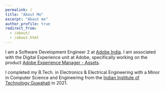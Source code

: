```yaml
---
permalink: /
title: "About Me"
excerpt: "About me"
author_profile: true
redirect_from: 
  - /about/
  - /about.html
---
```


I am a Software Development Engineer 2 at [Adobe India](https://www.adobe.com/in/). I am associated with the Digital Experience unit at Adobe, specifically working on the product [Adobe Experience Manager - Assets](https://experienceleague.adobe.com/docs/experience-manager-cloud-service/content/assets/overview.html).

I completed my B.Tech. in Electronics & Electrical Engineering with a Minor in Computer Science and Engineering from the [Indian Institute of Technology Guwahati](https://iitg.ac.in/) in 2021.
